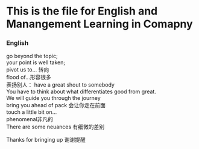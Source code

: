 # This is the file for English and Manangement Learning in Comapny                 
### English             
go beyond the topic;            
your point is well taken;             
pivot us to... 转向          
flood of...形容很多           
表扬别人： have a great shout to somebody          
You have to think about what differentiates good from great.           
We will guide you through the journey            
bring you ahead of pack 会让你走在前面           
touch a little bit on...        
phenomenal非凡的           
There are some neuances 有细微的差别          

Thanks for bringing up 谢谢提醒       
